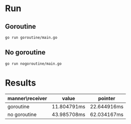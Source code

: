 # Run

## Goroutine

```
go run goroutine/main.go
```

## No goroutine

```
go run nogoroutine/main.go
```

# Results

| manner\receiver | value       | pointer     |
| --------------- | ----------- | ----------- |
| goroutine       | 11.804791ms | 22.644916ms |
| no goroutine    | 43.985708ms | 62.034167ms |
